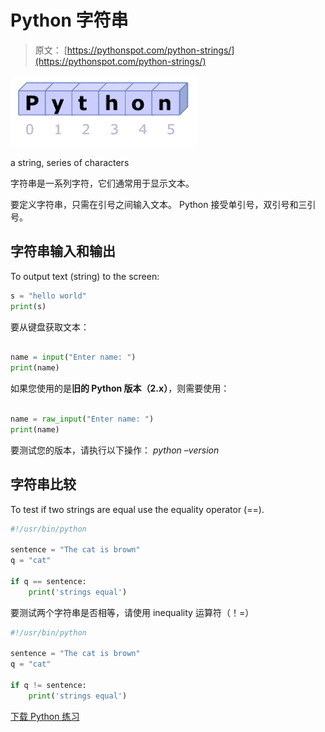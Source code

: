# Python 字符串

> 原文： [https://pythonspot.com/python-strings/](https://pythonspot.com/python-strings/)

![python-string](img/504bef57162c863b6a965fac9be10377.jpg)

a string, series of characters

字符串是一系列字符，它们通常用于显示文本。

要定义字符串，只需在引号之间输入文本。 Python 接受单引号，双引号和三引号。

## 字符串输入和输出

To output text (string) to the screen:

```py
s = "hello world"
print(s)

```

要从键盘获取文本：

```py

name = input("Enter name: ")
print(name)

```

如果您使用的是**旧的 Python 版本（2.x）**，则需要使用：

```py

name = raw_input("Enter name: ")
print(name)

```

要测试您的版本，请执行以下操作：
_python –version_

## 字符串比较

To test if two strings are equal use the equality operator (==).

```py
#!/usr/bin/python

sentence = "The cat is brown"
q = "cat"

if q == sentence:
    print('strings equal')

```

要测试两个字符串是否相等，请使用 inequality 运算符（！=）

```py
#!/usr/bin/python

sentence = "The cat is brown"
q = "cat"

if q != sentence:
    print('strings equal')

```

[下载 Python 练习](https://pythonspot.com/download-python-exercises/)